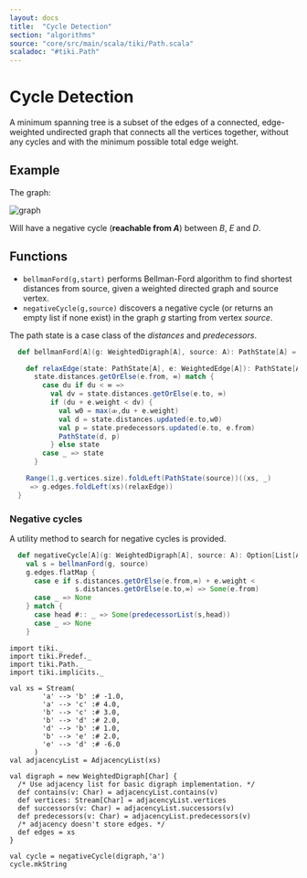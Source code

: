 ```yaml
---
layout: docs 
title:  "Cycle Detection"
section: "algorithms"
source: "core/src/main/scala/tiki/Path.scala"
scaladoc: "#tiki.Path"
---
```

# Cycle Detection

A minimum spanning tree is a subset of the edges of a connected, edge-weighted undirected graph 
that connects all the vertices together, without any cycles and with the minimum possible total 
edge weight.

## Example
The graph:

![graph](https://raw.github.com/lewismj/tiki/master/docs/src/main/resources/microsite/img/negativeCycle.png)

Will have a negative cycle (**reachable from _A_**) between _B_, _E_ and _D_.

## Functions

-  `bellmanFord(g,start)` performs Bellman-Ford algorithm to find shortest distances from source,
given a weighted directed graph and source vertex.
- `negativeCycle(g,source)` discovers a negative cycle (or returns an empty list if none exist) in the graph
 _g_ starting from vertex _source_.


The path state is a case class of the _distances_ and _predecessors_.

```scala
  def bellmanFord[A](g: WeightedDigraph[A], source: A): PathState[A] = {

    def relaxEdge(state: PathState[A], e: WeightedEdge[A]): PathState[A] =
      state.distances.getOrElse(e.from, ∞) match {
        case du if du < ∞ =>
          val dv = state.distances.getOrElse(e.to, ∞)
          if (du + e.weight < dv) {
            val w0 = max(⧞,du + e.weight)
            val d = state.distances.updated(e.to,w0)
            val p = state.predecessors.updated(e.to, e.from)
            PathState(d, p)
          } else state
        case _ => state
      }

    Range(1,g.vertices.size).foldLeft(PathState(source))((xs, _)
     => g.edges.foldLeft(xs)(relaxEdge))
  }
```


### Negative cycles

A utility method to search for negative cycles is provided.

```scala
  def negativeCycle[A](g: WeightedDigraph[A], source: A): Option[List[A]] = {
    val s = bellmanFord(g, source)
    g.edges.flatMap {
      case e if s.distances.getOrElse(e.from,∞) + e.weight <
                s.distances.getOrElse(e.to,∞) => Some(e.from)
      case _ => None
    } match {
      case head #:: _ => Some(predecessorList(s,head))
      case _ => None
    }
```

```tut
import tiki._
import tiki.Predef._
import tiki.Path._
import tiki.implicits._

val xs = Stream(
        'a' --> 'b' :# -1.0,
        'a' --> 'c' :# 4.0,
        'b' --> 'c' :# 3.0,
        'b' --> 'd' :# 2.0,
        'd' --> 'b' :# 1.0,
        'b' --> 'e' :# 2.0,
        'e' --> 'd' :# -6.0
      )
val adjacencyList = AdjacencyList(xs)

val digraph = new WeightedDigraph[Char] {
  /* Use adjacency list for basic digraph implementation. */
  def contains(v: Char) = adjacencyList.contains(v)
  def vertices: Stream[Char] = adjacencyList.vertices
  def successors(v: Char) = adjacencyList.successors(v)
  def predecessors(v: Char) = adjacencyList.predecessors(v)
  /* adjacency doesn't store edges. */
  def edges = xs
}

val cycle = negativeCycle(digraph,'a')
cycle.mkString
```